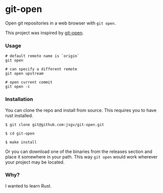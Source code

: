 # git-open

Open git repositories in a web browser with `git open`.

This project was inspired by [git-open](https://github.com/paulirish/git-open).

### Usage

```shell
# default remote name is `origin`
git open

# can specify a different remote
git open upstream

# open current commit
git open -c
```

### Installation

You can clone the repo and install from source. This requires you to have rust installed.

```shell
$ git clone git@github.com:jsgv/git-open.git

$ cd git-open

$ make install
```

Or you can download one of the binaries from the releases section and place it
somewhere in your path. This way `git open` would work wherever your project may
be located.

### Why?

I wanted to learn Rust.
